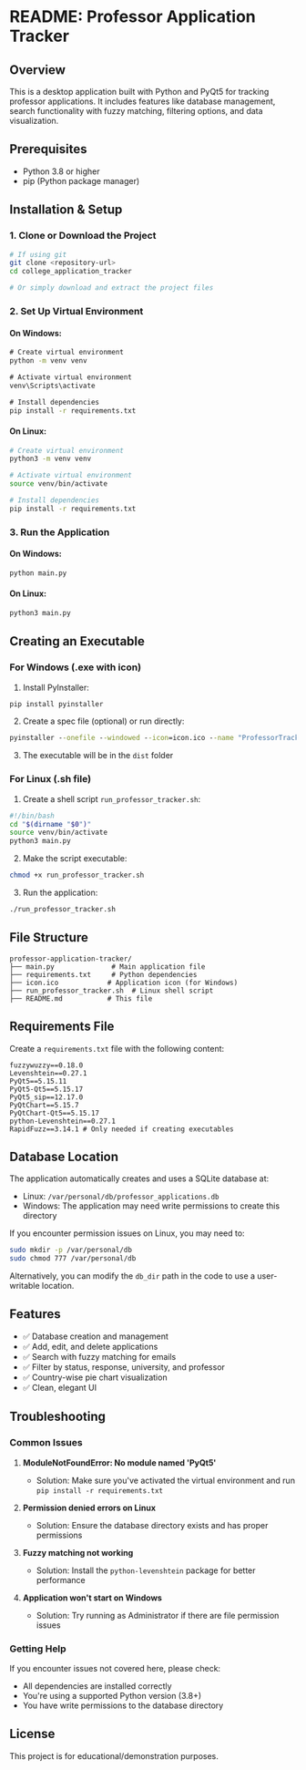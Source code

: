 # README: Professor Application Tracker

## Overview
This is a desktop application built with Python and PyQt5 for tracking professor applications. It includes features like database management, search functionality with fuzzy matching, filtering options, and data visualization.

## Prerequisites
- Python 3.8 or higher
- pip (Python package manager)

## Installation & Setup

### 1. Clone or Download the Project
```bash
# If using git
git clone <repository-url>
cd college_application_tracker

# Or simply download and extract the project files
```

### 2. Set Up Virtual Environment

#### On Windows:
```cmd
# Create virtual environment
python -m venv venv

# Activate virtual environment
venv\Scripts\activate

# Install dependencies
pip install -r requirements.txt
```

#### On Linux:
```bash
# Create virtual environment
python3 -m venv venv

# Activate virtual environment
source venv/bin/activate

# Install dependencies
pip install -r requirements.txt
```

### 3. Run the Application

#### On Windows:
```cmd
python main.py
```

#### On Linux:
```bash
python3 main.py
```

## Creating an Executable

### For Windows (.exe with icon)

1. Install PyInstaller:
```cmd
pip install pyinstaller
```

2. Create a spec file (optional) or run directly:
```cmd
pyinstaller --onefile --windowed --icon=icon.ico --name "ProfessorTracker" main.py
```

3. The executable will be in the `dist` folder

### For Linux (.sh file)

1. Create a shell script `run_professor_tracker.sh`:
```bash
#!/bin/bash
cd "$(dirname "$0")"
source venv/bin/activate
python3 main.py
```

2. Make the script executable:
```bash
chmod +x run_professor_tracker.sh
```

3. Run the application:
```bash
./run_professor_tracker.sh
```

## File Structure
```
professor-application-tracker/
├── main.py              # Main application file
├── requirements.txt     # Python dependencies
├── icon.ico            # Application icon (for Windows)
├── run_professor_tracker.sh  # Linux shell script
├── README.md           # This file
```

## Requirements File
Create a `requirements.txt` file with the following content:
```
fuzzywuzzy==0.18.0
Levenshtein==0.27.1
PyQt5==5.15.11
PyQt5-Qt5==5.15.17
PyQt5_sip==12.17.0
PyQtChart==5.15.7
PyQtChart-Qt5==5.15.17
python-Levenshtein==0.27.1
RapidFuzz==3.14.1 # Only needed if creating executables
```

## Database Location
The application automatically creates and uses a SQLite database at:
- Linux: `/var/personal/db/professor_applications.db`
- Windows: The application may need write permissions to create this directory

If you encounter permission issues on Linux, you may need to:
```bash
sudo mkdir -p /var/personal/db
sudo chmod 777 /var/personal/db
```

Alternatively, you can modify the `db_dir` path in the code to use a user-writable location.

## Features
- ✅ Database creation and management
- ✅ Add, edit, and delete applications
- ✅ Search with fuzzy matching for emails
- ✅ Filter by status, response, university, and professor
- ✅ Country-wise pie chart visualization
- ✅ Clean, elegant UI

## Troubleshooting

### Common Issues

1. **ModuleNotFoundError: No module named 'PyQt5'**
   - Solution: Make sure you've activated the virtual environment and run `pip install -r requirements.txt`

2. **Permission denied errors on Linux**
   - Solution: Ensure the database directory exists and has proper permissions

3. **Fuzzy matching not working**
   - Solution: Install the `python-levenshtein` package for better performance

4. **Application won't start on Windows**
   - Solution: Try running as Administrator if there are file permission issues

### Getting Help
If you encounter issues not covered here, please check:
- All dependencies are installed correctly
- You're using a supported Python version (3.8+)
- You have write permissions to the database directory

## License
This project is for educational/demonstration purposes.
